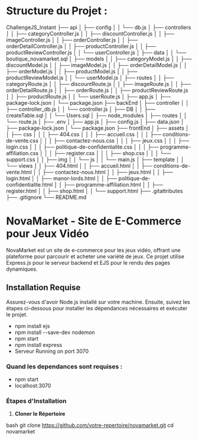 # Structure du Projet : 

ChallengeJS_Instant
├── api
│   ├── config
│   │   └── db.js
│   ├── controllers
│   │   ├── categoryController.js
│   │   ├── discountController.js
│   │   ├── imageController.js
│   │   ├── orderController.js
│   │   ├── orderDetailController.js
│   │   ├── productController.js
│   │   ├── productReviewController.js
│   │   └── userController.js
│   ├── data
│   │   └── boutique_novamarket.sql
│   ├── models
│   │   ├── categoryModel.js
│   │   ├── discountModel.js
│   │   ├── imageModel.js
│   │   ├── orderDetailModel.js
│   │   ├── orderModel.js
│   │   ├── productModel.js
│   │   ├── productReviewModel.js
│   │   └── userModel.js
│   ├── routes
│   │   ├── categoryRoute.js
│   │   ├── discountRoute.js
│   │   ├── imageRoute.js
│   │   ├── orderDetailRoute.js
│   │   ├── orderRoute.js
│   │   ├── productReviewRoute.js
│   │   ├── productRoute.js
│   │   └── userRoute.js
│   ├── app.js
│   ├── package-lock.json
│   └── package.json
├── backEnd
│   ├── controller
│   │   ├── controller_db.js
│   │   └── controller.js
│   ├── DB
│   │   ├── createTable.sql
│   │   └── Users.sql
│   ├── node_modules
│   ├── routes
│   │   └── route.js
│   ├── .env
│   ├── app.js
│   ├── config.js
│   ├── data.json
│   ├── package-lock.json
│   └── package.json
├── frontEnd
│   ├── assets
│   │   ├── css
│   │   │   ├── 404.css
│   │   │   ├── accueil.css
│   │   │   ├── conditions-de-vente.css
│   │   │   ├── contactez-nous.css
│   │   │   ├── jeux.css
│   │   │   ├── login.css
│   │   │   ├── politique-de-confidentialite.css
│   │   │   ├── programme-affiliation.css
│   │   │   ├── register.css
│   │   │   ├── shop.css
│   │   │   └── support.css
│   │   ├── img
│   │   └── js
│   │       └── main.js
│   ├── template
│   │   └── views
│   │       ├── 404.html
│   │       ├── accueil.html
│   │       ├── conditions-de-vente.html
│   │       ├── contactez-nous.html
│   │       ├── jeux.html
│   │       ├── login.html
│   │       ├── manor-lords.html
│   │       ├── politique-de-confidentialite.html
│   │       ├── programme-affiliation.html
│   │       ├── register.html
│   │       ├── shop.html
│   │       └── support.html
├── .gitattributes
├── .gitignore
└── README.md


# NovaMarket - Site de E-Commerce pour Jeux Vidéo

NovaMarket est un site de e-commerce pour les jeux vidéo, offrant une plateforme pour parcourir et acheter une variété de jeux. Ce projet utilise Express.js pour le serveur backend et EJS pour le rendu des pages dynamiques.

## Installation Requise

Assurez-vous d'avoir Node.js installé sur votre machine. Ensuite, suivez les étapes ci-dessous pour installer les dépendances nécessaires et exécuter le projet.
- npm install ejs
- npm install --save-dev nodemon
- npm start
- npm install express
- Serveur Running on port 3070


### Quand les dependances sont requises :
- npm start
- localhost:3070

### Étapes d'Installation

1. **Cloner le Répertoire**
  
bash
   git clone https://github.com/votre-repertoire/novamarket.git
   cd novamarket
